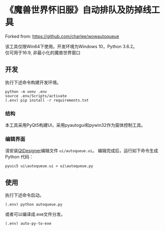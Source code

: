 《魔兽世界怀旧服》自动排队及防掉线工具
===================================

Forked from: https://github.com/charlee/wowautoqueue


该工具仅限Win64下使用。开发环境为Windows 10，Python 3.6.2。  
仅可用于16:9, 非最小化的魔兽世界窗口

## 开发

执行下述命令构建开发环境。


```
python -m venv .env
source .env/Scripts/activate
(.env) pip install -r requirements.txt
```

### 结构

本工具采用PyQt5构建UI，采用pyautogui和pywin32作为窗体控制工具。

### 编辑界面

请安装[QtDesigner](https://build-system.fman.io/qt-designer-download)编辑文件 `ui/autoqueue.ui`。
编辑完成后，运行如下命令生成 Python 代码：

```
pyuic5 ui\autoqueue.ui > ui\autoqueue.py
```


## 使用

执行下述命令启动。

```
(.env) python autoqueue.py
```

或者可以编译成.exe文件分发。

```
(.env) auto-py-to-exe
```

